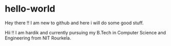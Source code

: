 # hello-world
Hey there !! I am new to github and here i will do some good stuff.

Hii !! I am hardik and currently pursuing my B.Tech in Computer Science and Engineering from NIT Rourkela.
